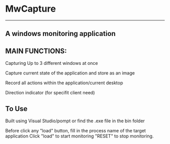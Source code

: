 # MwCapture
-------------
A windows monitoring application
-------------

## MAIN FUNCTIONS:

Capturing Up to 3 different windows at once

Capture current state of the application and store as an image

Record all actions within the application/current desktop

Direction indicator (for specifit client need)  


## To Use
Built using Visual Studio/pompt or find the .exe file in the bin folder

Before click any "load" button, fill in the process name of the target application
Click "load" to start monitoring
"RESET" to stop monitoring.
